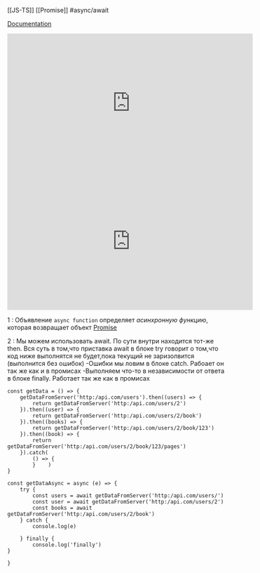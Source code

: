 [[JS-TS]] [[Promise]] #async/await

[Documentation](https://developer.mozilla.org/ru/docs/Web/JavaScript/Reference/Statements/async_function)

<iframe width="560" height="315" src="https://www.youtube.com/embed/v1hdrFi4il4?start=6028" title="YouTube video player" frameborder="0" allow="accelerometer; autoplay; clipboard-write; encrypted-media; gyroscope; picture-in-picture" allowfullscreen></iframe>

<iframe width="560" height="315" src="https://www.youtube.com/embed/F3B59K2qE2Y?start=6355" title="YouTube video player" frameborder="0" allow="accelerometer; autoplay; clipboard-write; encrypted-media; gyroscope; picture-in-picture" allowfullscreen></iframe>


1 : Объявление `async function` определяет _асинхронную функцию_, которая возвращает объект [Promise](obsidian://open?vault=ObsidianFiles&file=JS-TS%2FPromise%2FPromise)

2 : Мы можем использовать await. По сути внутри находится тот-же then. Вся суть в том,что приставка await в блоке try говорит о том,что код ниже выполнятся не будет,пока текущий не заризолвится (выполнится без ошибок)
-Ошибки мы ловим в блоке catch. Рабоает он так же как и в промисах
-Выполняем что-то в независимости от ответа в блоке finally. Работает так же как в промисах

``` JS
const getData = () => {  
    getDataFromServer('http:/api.com/users').then((users) => {  
        return getDataFromServer('http:/api.com/users/2')  
    }).then((user) => {  
        return getDataFromServer('http:/api.com/users/2/book')  
    }).then((books) => {  
        return getDataFromServer('http:/api.com/users/2/book/123')  
    }).then((book) => {  
        return getDataFromServer('http:/api.com/users/2/book/123/pages')  
    }).catch(  
        () => {  
        }    )  
}  
  
const getDataAsync = async (e) => {  
    try {  
        const users = await getDataFromServer('http:/api.com/users/')  
        const user = await getDataFromServer('http:/api.com/users/2')  
        const books = await getDataFromServer('http:/api.com/users/2/book')  
    } catch {  
        console.log(e)  
  
    } finally {  
        console.log('finally')   
}  

}
```

